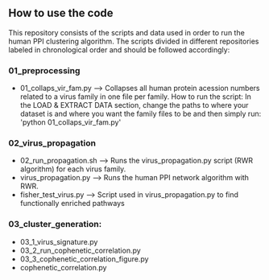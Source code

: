 ## How to use the code
This repository consists of the scripts and data used in order to run the human PPI clustering algorithm. The scripts divided in different repositories labeled in chronological order and should be followed accordingly:

### 01_preprocessing
- 01_collaps_vir_fam.py --> Collapses all human protein acession numbers related to a virus family in one file per family.
How to run the script:
In the LOAD & EXTRACT DATA section, change the paths to where your dataset is and where you want the family files to be and then simply run: 'python 01_collaps_vir_fam.py'

### 02_virus_propagation
  - 02_run_propagation.sh --> Runs the virus_propagation.py script (RWR algorithm) for each virus family.
  - virus_propagation.py --> Runs the human PPI network algorithm with RWR. 
  - fisher_test_virus.py --> Script used in virus_propagation.py to find functionally enriched pathways

### 03_cluster_generation:
- 03_1_virus_signature.py
- 03_2_run_cophenetic_correlation.py
- 03_3_cophenetic_correlation_figure.py
- cophenetic_correlation.py
